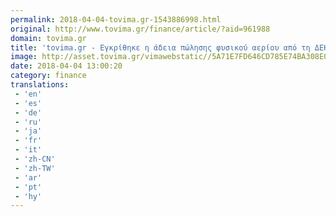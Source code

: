 ```yaml
---
permalink: 2018-04-04-tovima.gr-1543886998.html
original: http://www.tovima.gr/finance/article/?aid=961988
domain: tovima.gr
title: 'tovima.gr - Εγκρίθηκε η άδεια πώλησης φυσικού αερίου από τη ΔΕΗ'
image: http://asset.tovima.gr/vimawebstatic//5A71E7FD646CD785E74BA308E061D701.jpg
date: 2018-04-04 13:00:20
category: finance
translations: 
 - 'en'
 - 'es'
 - 'de'
 - 'ru'
 - 'ja'
 - 'fr'
 - 'it'
 - 'zh-CN'
 - 'zh-TW'
 - 'ar'
 - 'pt'
 - 'hy'
---
```


